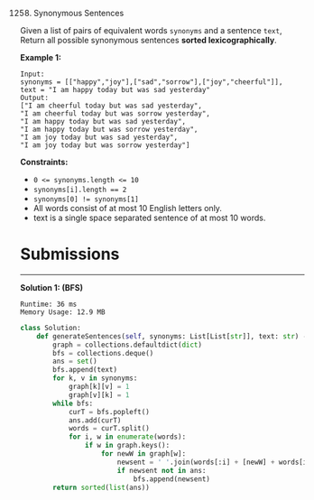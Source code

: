 1258. Synonymous Sentences

Given a list of pairs of equivalent words `synonyms` and a sentence `text`, Return all possible synonymous sentences **sorted lexicographically**.
 

**Example 1:**

```
Input:
synonyms = [["happy","joy"],["sad","sorrow"],["joy","cheerful"]],
text = "I am happy today but was sad yesterday"
Output:
["I am cheerful today but was sad yesterday",
​​​​​​​"I am cheerful today but was sorrow yesterday",
"I am happy today but was sad yesterday",
"I am happy today but was sorrow yesterday",
"I am joy today but was sad yesterday",
"I am joy today but was sorrow yesterday"]
```

**Constraints:**

* `0 <= synonyms.length <= 10`
* `synonyms[i].length == 2`
* `synonyms[0] != synonyms[1]`
* All words consist of at most 10 English letters only.
* text is a single space separated sentence of at most 10 words.

# Submissions
---
**Solution 1: (BFS)**
```
Runtime: 36 ms
Memory Usage: 12.9 MB
```
```python
class Solution:
    def generateSentences(self, synonyms: List[List[str]], text: str) -> List[str]:
        graph = collections.defaultdict(dict)
        bfs = collections.deque()
        ans = set()
        bfs.append(text)
        for k, v in synonyms:
            graph[k][v] = 1
            graph[v][k] = 1
        while bfs:
            curT = bfs.popleft()
            ans.add(curT)
            words = curT.split()
            for i, w in enumerate(words):
                if w in graph.keys():
                    for newW in graph[w]:
                        newsent = ' '.join(words[:i] + [newW] + words[i+1:])
                        if newsent not in ans:
                            bfs.append(newsent)
        return sorted(list(ans))
```